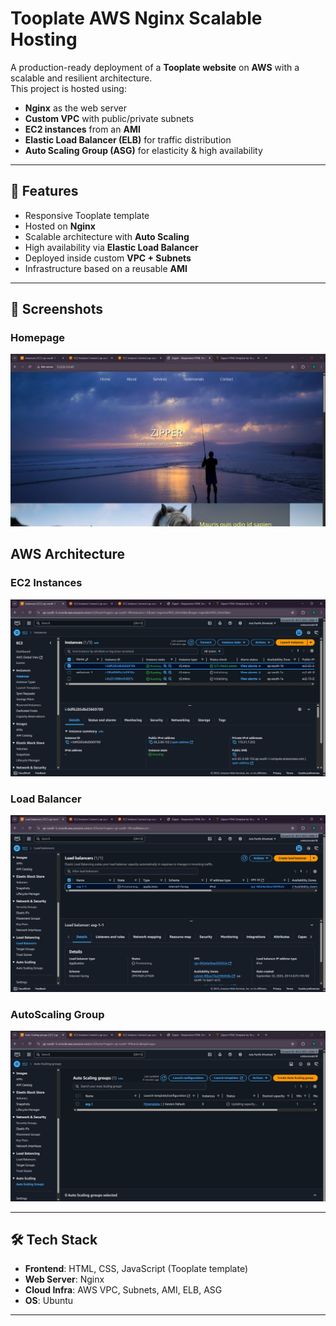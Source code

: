 # Tooplate AWS Nginx Scalable Hosting

A production-ready deployment of a **Tooplate website** on **AWS** with a scalable and resilient architecture.  
This project is hosted using:

- **Nginx** as the web server
- **Custom VPC** with public/private subnets
- **EC2 instances** from an **AMI**
- **Elastic Load Balancer (ELB)** for traffic distribution
- **Auto Scaling Group (ASG)** for elasticity & high availability

---

## 🚀 Features
- Responsive Tooplate template  
- Hosted on **Nginx**  
- Scalable architecture with **Auto Scaling**  
- High availability via **Elastic Load Balancer**  
- Deployed inside custom **VPC + Subnets**  
- Infrastructure based on a reusable **AMI**  

---

## 📸 Screenshots

### Homepage
![Homepage Screenshot](Screenshots/nginix-hosting-2.jpg)

## AWS Architecture

### EC2 Instances

![AWS Architecture Screenshot](Screenshots/nginix-hosting-1.jpg)
### Load Balancer

![AWS Architecture Screenshot](Screenshots/nginix-hosting-3.jpg)

### AutoScaling Group

![AWS Architecture Screenshot](Screenshots/nginix-hosting-4.jpg)

---

## 🛠️ Tech Stack
- **Frontend**: HTML, CSS, JavaScript (Tooplate template)  
- **Web Server**: Nginx  
- **Cloud Infra**: AWS VPC, Subnets, AMI, ELB, ASG  
- **OS**: Ubuntu  

---

